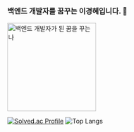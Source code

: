 ### 백엔드 개발자를 꿈꾸는 이경혜입니다. 👋
<img width="201" alt="백엔드 개발자가 된 꿈을 꾸는 나" src="https://github.com/darimi100/darimi100/assets/105377694/8ee5e1d6-f8bc-427a-a70c-d8c1fe9fd376">

[![Solved.ac Profile](http://mazassumnida.wtf/api/generate_badge?boj=darimi100)](https://solved.ac/darimi100)
![Top Langs](https://github-readme-stats.vercel.app/api/top-langs/?username=darimi100&layout=compact&theme=onedark)
<!--
**darimi100/darimi100** is a ✨ _special_ ✨ repository because its `README.md` (this file) appears on your GitHub profile.

Here are some ideas to get you started:

- 🔭 I’m currently working on ...
- 🌱 I’m currently learning ...
- 👯 I’m looking to collaborate on ...
- 🤔 I’m looking for help with ...
- 💬 Ask me about ...
- 📫 How to reach me: ...
- 😄 Pronouns: ...
- ⚡ Fun fact: ...
-->
